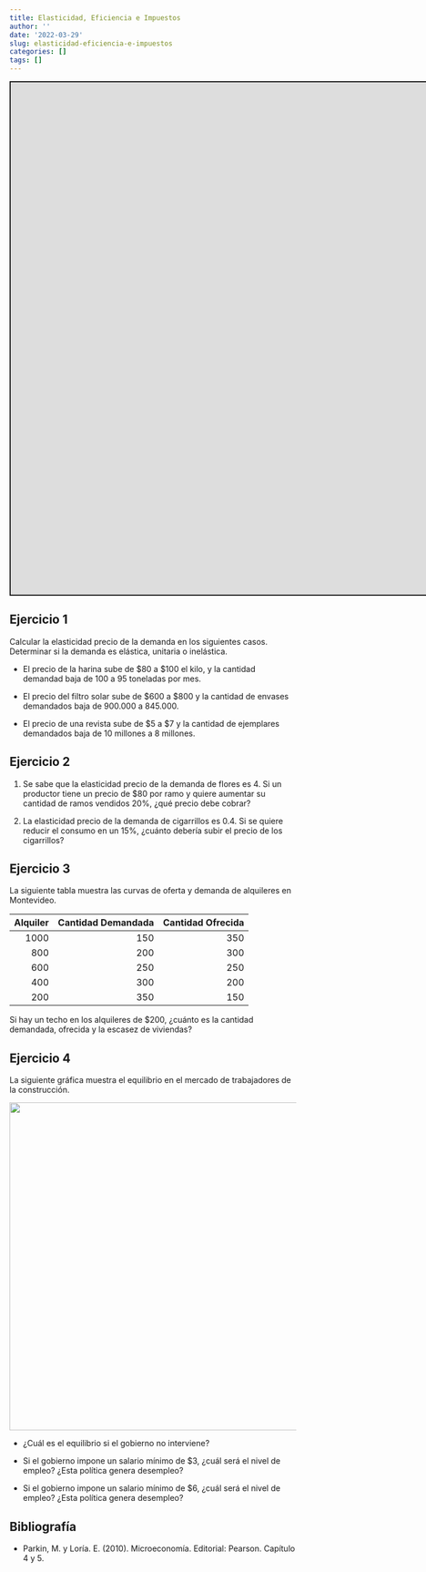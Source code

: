 ```yaml
---
title: Elasticidad, Eficiencia e Impuestos
author: ''
date: '2022-03-29'
slug: elasticidad-eficiencia-e-impuestos
categories: []
tags: []
---
```


<script src="{{< blogdown/postref >}}index_files/clipboard/clipboard.min.js"></script>
<link href="{{< blogdown/postref >}}index_files/shareon/shareon.min.css" rel="stylesheet" />
<script src="{{< blogdown/postref >}}index_files/shareon/shareon.min.js"></script>
<link href="{{< blogdown/postref >}}index_files/xaringanExtra-shareagain/shareagain.css" rel="stylesheet" />
<script src="{{< blogdown/postref >}}index_files/xaringanExtra-shareagain/shareagain.js"></script>
<script src="{{< blogdown/postref >}}index_files/fitvids/fitvids.min.js"></script>
<script src="{{< blogdown/postref >}}index_files/kePrint/kePrint.js"></script>

<link href="{{< blogdown/postref >}}index_files/bsTable/bootstrapTable.min.css" rel="stylesheet" />

<div class="shareagain" style="min-width:300px;margin:1em auto;">
<iframe src="https://slides-oferta-demanda.netlify.app/" width="1600" height="900" style="border:2px solid currentColor;" loading="lazy" allowfullscreen></iframe>
<script>fitvids('.shareagain', {players: 'iframe'});</script>
</div>

## Ejercicio 1

Calcular la elasticidad precio de la demanda en los siguientes casos. Determinar si la demanda es elástica, unitaria o inelástica.

-   El precio de la harina sube de \$80 a \$100 el kilo, y la cantidad demandad baja de 100 a 95 toneladas por mes.

-   El precio del filtro solar sube de \$600 a \$800 y la cantidad de envases demandados baja de 900.000 a 845.000.

-   El precio de una revista sube de \$5 a \$7 y la cantidad de ejemplares demandados baja de 10 millones a 8 millones.

## Ejercicio 2

1.  Se sabe que la elasticidad precio de la demanda de flores es 4. Si un productor tiene un precio de \$80 por ramo y quiere aumentar su cantidad de ramos vendidos 20%, ¿qué precio debe cobrar?

2.  La elasticidad precio de la demanda de cigarrillos es 0.4. Si se quiere reducir el consumo en un 15%, ¿cuánto debería subir el precio de los cigarrillos?

## Ejercicio 3

La siguiente tabla muestra las curvas de oferta y demanda de alquileres en Montevideo.

<table class="table table-striped table-hover" style="margin-left: auto; margin-right: auto;">
<thead>
<tr>
<th style="text-align:right;">
Alquiler
</th>
<th style="text-align:right;">
Cantidad Demandada
</th>
<th style="text-align:right;">
Cantidad Ofrecida
</th>
</tr>
</thead>
<tbody>
<tr>
<td style="text-align:right;">
1000
</td>
<td style="text-align:right;">
150
</td>
<td style="text-align:right;">
350
</td>
</tr>
<tr>
<td style="text-align:right;">
800
</td>
<td style="text-align:right;">
200
</td>
<td style="text-align:right;">
300
</td>
</tr>
<tr>
<td style="text-align:right;">
600
</td>
<td style="text-align:right;">
250
</td>
<td style="text-align:right;">
250
</td>
</tr>
<tr>
<td style="text-align:right;">
400
</td>
<td style="text-align:right;">
300
</td>
<td style="text-align:right;">
200
</td>
</tr>
<tr>
<td style="text-align:right;">
200
</td>
<td style="text-align:right;">
350
</td>
<td style="text-align:right;">
150
</td>
</tr>
</tbody>
</table>

Si hay un techo en los alquileres de \$200, ¿cuánto es la cantidad demandada, ofrecida y la escasez de viviendas?

## Ejercicio 4

La siguiente gráfica muestra el equilibrio en el mercado de trabajadores de la construcción.

<img src="{{< blogdown/postref >}}index_files/figure-html/unnamed-chunk-3-1.png" width="576" />

-   ¿Cuál es el equilibrio si el gobierno no interviene?

-   Si el gobierno impone un salario mínimo de \$3, ¿cuál será el nivel de empleo? ¿Esta política genera desempleo?

-   Si el gobierno impone un salario mínimo de \$6, ¿cuál será el nivel de empleo? ¿Esta política genera desempleo?

<!-- ![](images/casos.png) -->
<!-- - Calcular la elasticidad precio de la demanda en los tres casos y explicar si la demanda es elástica, inelástica o tiene elasticidad unitaria.  -->
<!-- - Explicar que pasa con los ingresos de los productores ante un aumento en la oferta en cada caso. -->

## Bibliografía

-   Parkin, M. y Loría. E. (2010). Microeconomía. Editorial: Pearson. Capítulo 4 y 5.

